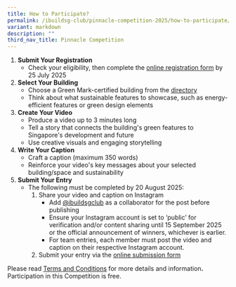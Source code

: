 ```yaml
---
title: How to Participate?
permalink: /ibuildsg-club/pinnacle-competition-2025/how-to-participate/
variant: markdown
description: ""
third_nav_title: Pinnacle Competition
---
```

<ol>
	<li><strong>Submit Your Registration</strong>
		<ul>
			<li>Check your eligibility, then complete the <a target="_blank" rel="noopener noreferrer nofollow" href="https://form.gov.sg/6858f64bf7482ad8c47bc435">online registration form</a> by 25 July 2025</li>
		</ul>
	</li>
	<li><strong>Select Your Building</strong>
		<ul>
			<li>Choose a Green Mark-certified building from the <a target="_blank" rel="noopener noreferrer nofollow" href="https://sleb.sg/Building/GreenMarkBuildingsDirectory">directory</a></li>
			<li>Think about what sustainable features to showcase, such as energy-efficient features or green design elements</li>
		</ul>
	</li>
	<li><strong>Create Your Video</strong>
		<ul>
			<li>Produce a video up to 3 minutes long</li>
			<li>Tell a story that connects the building's green features to Singapore's development and future</li>
			<li>Use creative visuals and engaging storytelling</li>
		</ul>
	</li>
	<li><strong>Write Your Caption</strong>
		<ul>
			<li>Craft a caption (maximum 350 words)</li>
			<li>Reinforce your video's key messages about your selected building/space and sustainability</li>
		</ul>
	</li>
	<li><strong>Submit Your Entry</strong>
		<ul>
			<li>The following must be completed by 20 August 2025:
				<ol>
					<li>Share your video and caption on Instagram
						<ul>
							<li>Add <a target="_blank" rel="noopener noreferrer nofollow" href="https://www.instagram.com/ibuildsgclub/">@ibuildsgclub</a> as a collaborator for the post before publishing</li>
							<li>Ensure your Instagram account is set to ‘public’ for verification and/or content sharing until 15 September 2025 or the official announcement of winners, whichever is earlier.</li>
							<li>For team entries, each member must post the video and caption on their respective Instagram account.</li>
						</ul>
					</li>
					<li>Submit your entry via the <a target="_blank" rel="noopener noreferrer nofollow" href="https://docs.google.com/forms/d/e/1FAIpQLSeOskwCdv-Fx0zgX8vwtH73KrGVhfps3UTAA3k3JKcDhzVBxQ/viewform?usp=header">online submission form</a></li>
				</ol>
			</li>
		</ul>
	</li>
</ol>

<p>Please read <a target="_blank" rel="noopener noreferrer nofollow" href="/files/The_iBuildSG_Club_Pinnacle_Competition_2025_Terms_and_Conditions.pdf">Terms and Conditions</a> for more details and information<strong>. </strong>Participation in this Competition is free.</p>